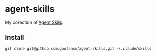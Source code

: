 # agent-skills

My collection of [Agent Skills](https://docs.claude.com/en/docs/claude-code/skills).

## Install
```shell
git clone git@github.com:goofansu/agent-skills.git ~/.claude/skills
```
